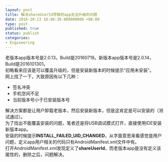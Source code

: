 ```yaml
---
layout: post
title: 解决shareUserId导致的app无法升级的问题
date: 2016-10-13 18:40:30.000000000 +08:00
type: post
published: true
status: publish
categories:
- Engineering
---
```

老版本app版本号是2.0.13，Build是20160719。新版本app版本号是2.0.14，Build是2016101301。   
初略看来应该是可以覆盖升级的，但是安装新版本的时候提示“应用未安装”。   
网上找了一下，大致原因有以下几种：
+ 签名冲突
+ 手机空间不足
+ 当前版本号小于已安装版本号

解决方案都是让用户卸载老版本，然后安装新版本，但是这肯定是可以安装的（测试通过）。      
为了找出不能覆盖安装的问题，笔者还是将USB调试模式打开，直接使用IDE安装新版本app。   
安装的时候提示**INSTALL_FAILED_UID_CHANGED**，从字面意思来看感觉是用户问题，定义app用户相关的代码只有AndroidManifest.xml文件中有。   
打开AndroidManifest.xml发现定义了**shareUserId**，而老版本app是没有定义该属性的，删除之后，问题解决。